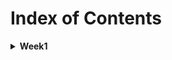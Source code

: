 # Index of Contents

<details>
  <summary>
    <b>Week1</b>
  </summary>
  <ul>
    <li>
      <a href="../Week1/Basics.playground/Contents.swift">Basics</a>
    </li>
    <ul>
        <li>Constants and Variables</li>
        <li>Type Annotations</li>
        <li>Naming Constants and Variables</li>
        <li>Printing Constants and Variables</li>
        <li>Comments</li>
        <li>Semicolons</li>
        <li>Floating-Point Numbers</li>
        <li>Type Safety and Type Inference</li>
        <li>Numeric Literals</li>
        <li>Type Aliases</li>
        <li>Booleans</li>
        <li>Tuples</li>
        <li>Optionals</li>
    </ul>
    <li>
      <a href="../Week1/BasicOperators.playground/Contents.swift">Basic Operators</a>
    </li>
    <ul>
        <li>Assignment Operator</li>
        <li>Arithmetic Operators</li>
        <li>Remainder Operator</li>
        <li>Unary Minus Operator</li>
        <li>Unary Plus Operator</li>
        <li>Compound Assignment Operators</li>
        <li>Comparison Operators</li>
        <li>Ternary Conditional Operator</li>
        <li>Nil-Coalescing Operator</li>
        <li>Range Operators</li>
        <ul>
          <li>Closed Range Operator</li>
          <li>Half-Open Range Operator</li>
          <li>One-Sided Ranges</li>
        </ul>
        <li>Logical Operators</li>
        <ul>
          <li>Logical NOT (!a) Operator</li>
          <li>Logical AND (a && b) Operator</li>
          <li>Logical OR (a || b) Operator</li>
        </ul>
    </ul>
    <li>
      <a href="../Week1/StringsAndCharacters.playground/Contents.swift">Strings and Characters</a>
    </li>
    <ul>
      <li>String Literals</li>
      <li>Multiline String Literals</li>
      <li>Special Characters in String Literals</li>
      <li>Initializing an Empty String</li>
      <li>String Mutability</li>
      <li>Strings Are Value Types</li>
      <li>Working with Characters</li>
      <li>Concatenating Strings and Characters</li>
      <li>String Interpolation</li>
      <li>Accessing and Modifying a String</li>
      <li>Inserting and Removing</li>
      <li>Substrings</li>
      <li>Comparing Strings</li>
      <li>Prefix and Suffix Equality</li>
    </ul>
  </ul>
</details>